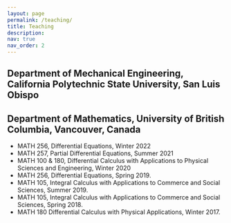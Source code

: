 ```yaml
---
layout: page
permalink: /teaching/
title: Teaching
description: 
nav: true
nav_order: 2
---
```

## Department of Mechanical Engineering, California Polytechnic State University, San Luis Obispo

## Department of Mathematics, University of British Columbia, Vancouver, Canada
- MATH 256, Differential Equations, Winter 2022
- MATH 257, Partial Differential Equations, Summer 2021
- MATH 100 & 180, Differential Calculus with Applications to Physical Sciences and Engineering, Winter 2020
- MATH 256, Differential Equations, Spring 2019.
- MATH 105, Integral Calculus with Applications to Commerce and Social Sciences, Summer 2019.
- MATH 105, Integral Calculus with Applications to Commerce and Social Sciences, Spring 2018.
- MATH 180 Differential Calculus with Physical Applications, Winter 2017.
